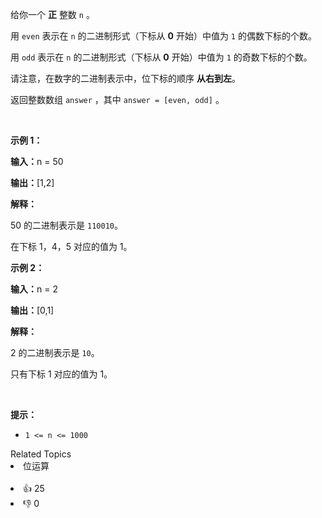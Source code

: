<p>给你一个 <strong>正</strong> 整数 <code>n</code> 。</p>

<p>用 <code>even</code> 表示在 <code>n</code> 的二进制形式（下标从 <strong>0</strong> 开始）中值为 <code>1</code> 的偶数下标的个数。</p>

<p>用 <code>odd</code> 表示在 <code>n</code> 的二进制形式（下标从 <strong>0</strong> 开始）中值为 <code>1</code> 的奇数下标的个数。</p>

<p>请注意，在数字的二进制表示中，位下标的顺序&nbsp;<strong>从右到左</strong>。</p>

<p>返回整数数组<em> </em><code>answer</code><em> </em>，其中<em> </em><code>answer = [even, odd]</code> 。</p>

<p>&nbsp;</p>

<p><strong class="example">示例 1：</strong></p>

<div class="example-block"> 
 <p><span class="example-io"><b>输入：</b>n = 50</span></p> 
</div>

<p><span class="example-io"><b>输出：</b>[1,2]</span></p>

<p><strong>解释：</strong></p>

<p>50 的二进制表示是&nbsp;<code>110010</code>。</p>

<p>在下标 1，4，5 对应的值为&nbsp;1。</p>

<p><strong class="example">示例 2：</strong></p>

<div class="example-block"> 
 <p><strong>输入：</strong><span class="example-io">n = 2</span></p> 
</div>

<p><span class="example-io"><b>输出：</b>[0,1]</span></p>

<p><strong>解释：</strong></p>

<p>2 的二进制表示是&nbsp;<code>10</code>。</p>

<p>只有下标 1 对应的值为&nbsp;1。</p>

<p>&nbsp;</p>

<p><strong>提示：</strong></p>

<ul> 
 <li><code>1 &lt;= n &lt;= 1000</code></li> 
</ul>

<div><div>Related Topics</div><div><li>位运算</li></div></div><br><div><li>👍 25</li><li>👎 0</li></div>